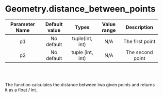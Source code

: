 # Geometry.distance_between_points


| Parameter Name | Default value | Types | Value range | Description | 
| :---: | :---: | :---: | :---: | :---: |
| p1 | No default | tuple(int, int) | N/A  | The first point |
| p2 | No default | tuple (int, int) | N/A | The second point |

</br>
</br>

The function calculates the distance between two given points and returns it as a float / int.
